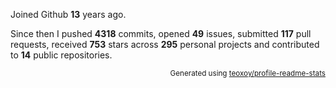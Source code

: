 Joined Github **13** years ago.

Since then I pushed **4318** commits, opened **49** issues, submitted **117** pull requests, received **753** stars across **295** personal projects and contributed to **14** public repositories.

<p align="right"><sub>Generated using <a href="https://github.com/marketplace/actions/profile-readme-stats">teoxoy/profile-readme-stats</a></sub></p>
